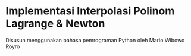 # Implementasi Interpolasi Polinom Lagrange & Newton
Disusun menggunakan bahasa pemrograman Python oleh Mario Wibowo Royro
